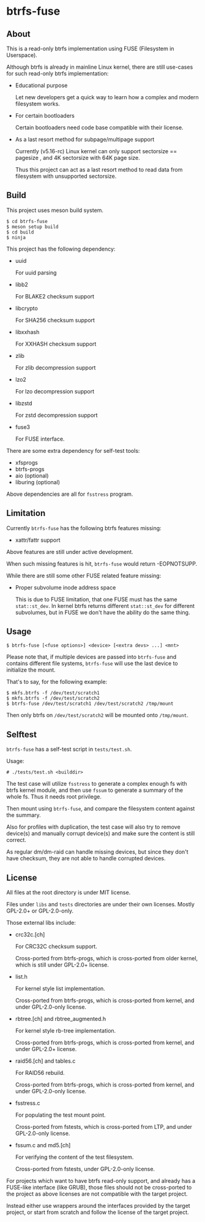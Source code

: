 btrfs-fuse
==========

About
-----

This is a read-only btrfs implementation using FUSE (Filesystem in Userspace).

Although btrfs is already in mainline Linux kernel, there are still use-cases
for such read-only btrfs implementation:

* Educational purpose

  Let new developers get a quick way to learn how a complex and modern
  filesystem works.

* For certain bootloaders

  Certain bootloaders need code base compatible with their license.

* As a last resort method for subpage/multipage support

  Currently (v5.16-rc) Linux kernel can only support sectorsize == pagesize , and
  4K sectorsize with 64K page size.

  Thus this project can act as a last resort method to read data from filesystem
  with unsupported sectorsize.


Build
-----

This project uses meson build system.

```
$ cd btrfs-fuse
$ meson setup build
$ cd build
$ ninja
```

This project has the following dependency:

- uuid

  For uuid parsing

- libb2

  For BLAKE2 checksum support

- libcrypto

  For SHA256 checksum support

- libxxhash

  For XXHASH checksum support

- zlib

  For zlib decompression support

- lzo2

  For lzo decompression support

- libzstd

  For zstd decompression support

- fuse3

  For FUSE interface.


There are some extra dependency for self-test tools:

- xfsprogs
- btrfs-progs
- aio (optional)
- liburing (optional)

Above dependencies are all for `fsstress` program.

Limitation
----------

Currently `btrfs-fuse` has the following btrfs features missing:

- xattr/fattr support

Above features are still under active development.

When such missing features is hit, `btrfs-fuse` would return -EOPNOTSUPP.


While there are still some other FUSE related feature missing:

- Proper subvolume inode address space

  This is due to FUSE limitation, that one FUSE must has the same `stat::st_dev`.
  In kernel btrfs returns different `stat::st_dev` for different subvolumes,
  but in FUSE we don't have the ability do the same thing.


Usage
-----

```
$ btrfs-fuse [<fuse options>] <device> [<extra devs> ...] <mnt>
```

Please note that, if multiple devices are passed into `btrfs-fuse` and contains
different file systems, `btrfs-fuse` will use the last device to initialize the
mount.

That's to say, for the following example:

```
$ mkfs.btrfs -f /dev/test/scratch1
$ mkfs.btrfs -f /dev/test/scratch2
$ btrfs-fuse /dev/test/scratch1 /dev/test/scratch2 /tmp/mount
```

Then only btrfs on `/dev/test/scratch2` will be mounted onto `/tmp/mount`.

Selftest
--------

`btrfs-fuse` has a self-test script in `tests/test.sh`.

Usage:

```
# ./tests/test.sh <builddir>
```

The test case will utilize `fsstress` to generate a complex enough fs with
btrfs kernel module, and then use `fssum` to generate a summary of the whole fs.
Thus it needs root privilege.

Then mount using `btrfs-fuse`, and compare the filesystem content against the
summary.

Also for profiles with duplication, the test case will also try to remove device(s)
and manually corrupt device(s) and make sure the content is still correct.

As regular dm/dm-raid can handle missing devices, but since they don't have
checksum, they are not able to handle corrupted devices.

License
-------

All files at the root directory is under MIT license.

Files under `libs` and `tests` directories are under their own licenses.
Mostly GPL-2.0+ or GPL-2.0-only.

Those external libs include:

- crc32c.[ch]

  For CRC32C checksum support.

  Cross-ported from btrfs-progs, which is cross-ported from older kernel, which
  is still under GPL-2.0+ license.

- list.h

  For kernel style list implementation.

  Cross-ported from btrfs-progs, which is cross-ported from kernel, and under
  GPL-2.0-only license.

- rbtree.[ch] and rbtree_augmented.h

  For kernel style rb-tree implementation.

  Cross-ported from btrfs-progs, which is cross-ported from kernel, and under
  GPL-2.0+ license.

- raid56.[ch] and tables.c

  For RAID56 rebuild.

  Cross-ported from btrfs-progs, which is cross-ported from kernel, and under
  GPL-2.0-only license.

- fsstress.c

  For populating the test mount point.

  Cross-ported from fstests, which is cross-ported from LTP, and under
  GPL-2.0-only license.

- fssum.c and md5.[ch]

  For verifying the content of the test filesystem.

  Cross-ported from fstests, under GPL-2.0-only license.

For projects which want to have btrfs read-only support, and already has a
FUSE-like interface (like GRUB), those files should not be cross-ported to the
project as above licenses are not compatible with the target project.

Instead either use wrappers around the interfaces provided by the target
project, or start from scratch and follow the license of the target project.
